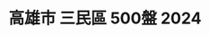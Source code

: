 ---
title: "高雄市 三民區 500盤 2024"
keywords:
  - 美食競賽
  - 台灣美食
  - 美食精選
datePublished: "2025-06-30"
dateModified: "2025-07-01"
city: "高雄市"
district: "三民區"
award: "500盤"
year: "2024"
page: 1
count: 1

restaurants:
  - name: "Pasadena 帕莎蒂娜法式餐廳"
    address: "高雄市三民區明哲路35號"
    phone: "073433769"
    geo: "22.661551670054063, 120.3120910403791"
    google_map: "https://maps.app.goo.gl/R19oqpk4qCxGFe4A8"
    footinder: "https://footinder.com.tw/%E9%AB%98%E9%9B%84%E5%B8%82%E9%BC%93%E5%B1%B1%E5%8D%80/10658/"
    official: "http://bakery.pasadena.com.tw/store.html"
    award:
    - name: "500盤"
      year: "2024"
---